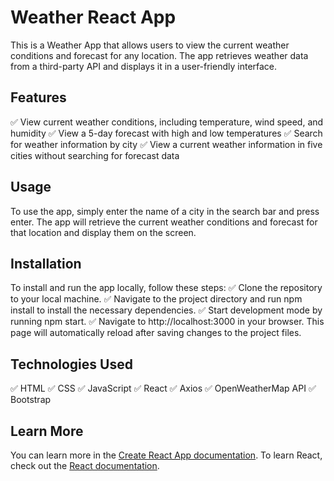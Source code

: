 # Weather React App

This is a Weather App that allows users to view the current weather conditions
and forecast for any location. The app retrieves weather data from a third-party
API and displays it in a user-friendly interface.

## Features

✅ View current weather conditions, including temperature, wind speed, and
humidity ✅ View a 5-day forecast with high and low temperatures ✅ Search for
weather information by city ✅ View a current weather information in five cities
without searching for forecast data

## Usage

To use the app, simply enter the name of a city in the search bar and press
enter. The app will retrieve the current weather conditions and forecast for
that location and display them on the screen.

## Installation

To install and run the app locally, follow these steps: ✅ Clone the repository
to your local machine. ✅ Navigate to the project directory and run npm install
to install the necessary dependencies. ✅ Start development mode by running npm
start. ✅ Navigate to http://localhost:3000 in your browser. This page will
automatically reload after saving changes to the project files.

## Technologies Used

✅ HTML ✅ CSS ✅ JavaScript ✅ React ✅ Axios ✅ OpenWeatherMap API ✅
Bootstrap

## Learn More

You can learn more in the
[Create React App documentation](https://facebook.github.io/create-react-app/docs/getting-started).
To learn React, check out the [React documentation](https://reactjs.org/).

